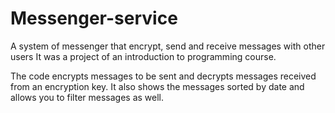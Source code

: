 # Messenger-service
A system of messenger that encrypt, send and receive messages with other users It was a project of an introduction to programming course.

The code encrypts messages to be sent and decrypts messages received from an encryption key. It also shows the messages sorted by date and allows you to filter messages as well.

